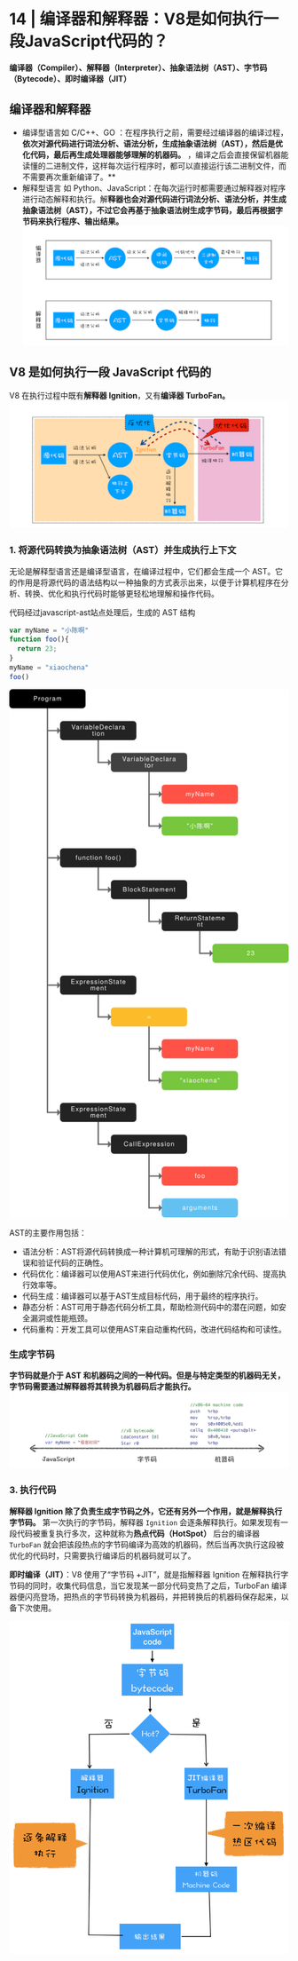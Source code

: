 # 14 | 编译器和解释器：V8是如何执行一段JavaScript代码的？

**编译器（Compiler）、解释器（Interpreter）、抽象语法树（AST）、字节码（Bytecode）、即时编译器（JIT）**

## 编译器和解释器

- 编译型语言如 C/C++、GO ：在程序执行之前，需要经过编译器的编译过程，**依次对源代码进行词法分析、语法分析，生成抽象语法树（AST），然后是优化代码，最后再生成处理器能够理解的机器码。** ，编译之后会直接保留机器能读懂的二进制文件，这样每次运行程序时，都可以直接运行该二进制文件，而不需要再次重新编译了。**
- 解释型语言 如 Python、JavaScript：在每次运行时都需要通过解释器对程序进行动态解释和执行。解**释器也会对源代码进行词法分析、语法分析，并生成抽象语法树（AST），不过它会再基于抽象语法树生成字节码，最后再根据字节码来执行程序、输出结果。**
![14 编译器和解释器-2023-10-03-17-59-59](/attachments/14%20编译器和解释器-2023-10-03-17-59-59.png)
## V8 是如何执行一段 JavaScript 代码的
V8 在执行过程中既有**解释器 Ignition**，又有**编译器 TurboFan。**
![14 编译器和解释器-2023-10-03-20-28-53](/attachments/14%20编译器和解释器-2023-10-03-20-28-53.png)

### 1. 将源代码转换为抽象语法树（AST）并生成执行上下文
无论是解释型语言还是编译型语言，在编译过程中，它们都会生成一个 AST。它的作用是将源代码的语法结构以一种抽象的方式表示出来，以便于计算机程序在分析、转换、优化和执行代码时能够更轻松地理解和操作代码。

代码经过javascript-ast站点处理后，生成的 AST 结构
```jsx
var myName = "小陈啊"
function foo(){
  return 23;
}
myName = "xiaochena"
foo()
```
![14 编译器和解释器-2023-10-03-21-08-22](/attachments/14%20编译器和解释器-2023-10-03-21-08-22.svg)

AST的主要作用包括：

- 语法分析：AST将源代码转换成一种计算机可理解的形式，有助于识别语法错误和验证代码的正确性。
- 代码优化：编译器可以使用AST来进行代码优化，例如删除冗余代码、提高执行效率等。
- 代码生成：编译器可以基于AST生成目标代码，用于最终的程序执行。
- 静态分析：AST可用于静态代码分析工具，帮助检测代码中的潜在问题，如安全漏洞或性能瓶颈。
- 代码重构：开发工具可以使用AST来自动重构代码，改进代码结构和可读性。

### 生成字节码
**字节码就是介于 AST 和机器码之间的一种代码。但是与特定类型的机器码无关，字节码需要通过解释器将其转换为机器码后才能执行。**
![14 编译器和解释器-2023-10-03-21-40-55](/attachments/14%20编译器和解释器-2023-10-03-21-40-55.png)

### 3. 执行代码
**解释器 Ignition 除了负责生成字节码之外，它还有另外一个作用，就是解释执行字节码。** 第一次执行的字节码，解释器 `Ignition` 会逐条解释执行。如果发现有一段代码被重复执行多次，这种就称为**热点代码（HotSpot）** 后台的编译器 `TurboFan` 就会把该段热点的字节码编译为高效的机器码，然后当再次执行这段被优化的代码时，只需要执行编译后的机器码就可以了。

**即时编译（JIT）**：V8 使用了“字节码 +JIT”，就是指解释器 Ignition 在解释执行字节码的同时，收集代码信息，当它发现某一部分代码变热了之后，TurboFan 编译器便闪亮登场，把热点的字节码转换为机器码，并把转换后的机器码保存起来，以备下次使用。

![14 编译器和解释器-2023-10-03-21-44-42](/attachments/14%20编译器和解释器-2023-10-03-21-44-42.png)